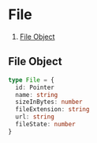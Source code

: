 # File

1. [File Object](#file-object)

## File Object

```typescript
type File = {
  id: Pointer
  name: string
  sizeInBytes: number
  fileExtension: string
  url: string
  fileState: number
}
```